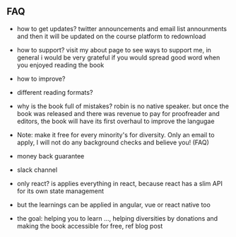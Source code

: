 ## FAQ

- how to get updates? twitter announcements and email list announments and then it will be updated on the course platform to redownload

- how to support? visit my about page to see ways to support me, in general i would be very grateful if you would spread good word when you enjoyed reading the book

- how to improve?

- different reading formats?

- why is the book full of mistakes? robin is no native speaker. but once the book was released and there was revenue to pay for proofreader and editors, the book will have its first overhaul to improve the langugae

- Note: make it free for every minority's for diversity. Only an email to apply, I will not do any background checks and believe you! (FAQ)

- money back guarantee

- slack channel

- only react? is applies everything in react, because react has a slim API for its own state management
- but the learnings can be applied in angular, vue or react native too

- the goal: helping you to learn ..., helping diversities by donations and making the book accessible for free, ref blog post